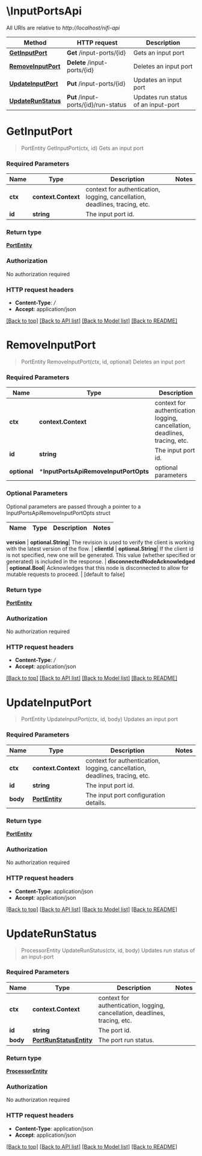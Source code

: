 # \InputPortsApi

All URIs are relative to *http://localhost/nifi-api*

Method | HTTP request | Description
------------- | ------------- | -------------
[**GetInputPort**](InputPortsApi.md#GetInputPort) | **Get** /input-ports/{id} | Gets an input port
[**RemoveInputPort**](InputPortsApi.md#RemoveInputPort) | **Delete** /input-ports/{id} | Deletes an input port
[**UpdateInputPort**](InputPortsApi.md#UpdateInputPort) | **Put** /input-ports/{id} | Updates an input port
[**UpdateRunStatus**](InputPortsApi.md#UpdateRunStatus) | **Put** /input-ports/{id}/run-status | Updates run status of an input-port


# **GetInputPort**
> PortEntity GetInputPort(ctx, id)
Gets an input port



### Required Parameters

Name | Type | Description  | Notes
------------- | ------------- | ------------- | -------------
 **ctx** | **context.Context** | context for authentication, logging, cancellation, deadlines, tracing, etc.
  **id** | **string**| The input port id. | 

### Return type

[**PortEntity**](PortEntity.md)

### Authorization

No authorization required

### HTTP request headers

 - **Content-Type**: */*
 - **Accept**: application/json

[[Back to top]](#) [[Back to API list]](../pkg/nifi/README.md#documentation-for-api-endpoints) [[Back to Model list]](../pkg/nifi/README.md#documentation-for-models) [[Back to README]](../pkg/nifi/README.md)

# **RemoveInputPort**
> PortEntity RemoveInputPort(ctx, id, optional)
Deletes an input port



### Required Parameters

Name | Type | Description  | Notes
------------- | ------------- | ------------- | -------------
 **ctx** | **context.Context** | context for authentication, logging, cancellation, deadlines, tracing, etc.
  **id** | **string**| The input port id. | 
 **optional** | ***InputPortsApiRemoveInputPortOpts** | optional parameters | nil if no parameters

### Optional Parameters
Optional parameters are passed through a pointer to a InputPortsApiRemoveInputPortOpts struct

Name | Type | Description  | Notes
------------- | ------------- | ------------- | -------------

 **version** | **optional.String**| The revision is used to verify the client is working with the latest version of the flow. | 
 **clientId** | **optional.String**| If the client id is not specified, new one will be generated. This value (whether specified or generated) is included in the response. | 
 **disconnectedNodeAcknowledged** | **optional.Bool**| Acknowledges that this node is disconnected to allow for mutable requests to proceed. | [default to false]

### Return type

[**PortEntity**](PortEntity.md)

### Authorization

No authorization required

### HTTP request headers

 - **Content-Type**: */*
 - **Accept**: application/json

[[Back to top]](#) [[Back to API list]](../pkg/nifi/README.md#documentation-for-api-endpoints) [[Back to Model list]](../pkg/nifi/README.md#documentation-for-models) [[Back to README]](../pkg/nifi/README.md)

# **UpdateInputPort**
> PortEntity UpdateInputPort(ctx, id, body)
Updates an input port



### Required Parameters

Name | Type | Description  | Notes
------------- | ------------- | ------------- | -------------
 **ctx** | **context.Context** | context for authentication, logging, cancellation, deadlines, tracing, etc.
  **id** | **string**| The input port id. | 
  **body** | [**PortEntity**](PortEntity.md)| The input port configuration details. | 

### Return type

[**PortEntity**](PortEntity.md)

### Authorization

No authorization required

### HTTP request headers

 - **Content-Type**: application/json
 - **Accept**: application/json

[[Back to top]](#) [[Back to API list]](../pkg/nifi/README.md#documentation-for-api-endpoints) [[Back to Model list]](../pkg/nifi/README.md#documentation-for-models) [[Back to README]](../pkg/nifi/README.md)

# **UpdateRunStatus**
> ProcessorEntity UpdateRunStatus(ctx, id, body)
Updates run status of an input-port



### Required Parameters

Name | Type | Description  | Notes
------------- | ------------- | ------------- | -------------
 **ctx** | **context.Context** | context for authentication, logging, cancellation, deadlines, tracing, etc.
  **id** | **string**| The port id. | 
  **body** | [**PortRunStatusEntity**](PortRunStatusEntity.md)| The port run status. | 

### Return type

[**ProcessorEntity**](ProcessorEntity.md)

### Authorization

No authorization required

### HTTP request headers

 - **Content-Type**: application/json
 - **Accept**: application/json

[[Back to top]](#) [[Back to API list]](../pkg/nifi/README.md#documentation-for-api-endpoints) [[Back to Model list]](../pkg/nifi/README.md#documentation-for-models) [[Back to README]](../pkg/nifi/README.md)

